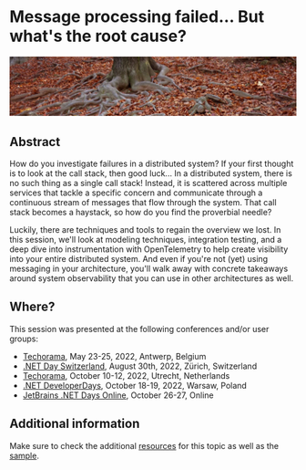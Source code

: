 # Message processing failed... But what's the root cause?

![root cause](root-cause-banner.jpg) 

## Abstract

How do you investigate failures in a distributed system? If your first thought is to look at the call stack, then good luck... In a distributed system, there is no such thing as a single call stack! Instead, it is scattered across multiple services that tackle a specific concern and communicate through a continuous stream of messages that flow through the system. That call stack becomes a haystack, so how do you find the proverbial needle?

Luckily, there are techniques and tools to regain the overview we lost. In this session, we'll look at modeling techniques, integration testing, and a deep dive into instrumentation with OpenTelemetry to help create visibility into your entire distributed system. And even if you're not (yet) using messaging in your architecture, you'll walk away with concrete takeaways around system observability that you can use in other architectures as well.

## Where?

This session was presented at the following conferences and/or user groups:

- [Techorama](https://techorama.be/), May 23-25, 2022, Antwerp, Belgium
- [.NET Day Switzerland](https://dotnetday.ch/), August 30th, 2022, Zürich, Switzerland
- [Techorama](https://techorama.nl/), October 10-12, 2022, Utrecht, Netherlands
- [.NET DeveloperDays](https://net.developerdays.pl/), October 18-19, 2022, Warsaw, Poland
- [JetBrains .NET Days Online](https://pages.jetbrains.com/dotnet-days-2022), October 26-27, Online

## Additional information

Make sure to check the additional [resources](resources) for this topic as well as the [sample](sample).
